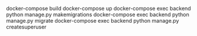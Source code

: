 docker-compose build
docker-compose up
docker-compose exec backend python manage.py makemigrations
docker-compose exec backend python manage.py migrate
docker-compose exec backend python manage.py createsuperuser
